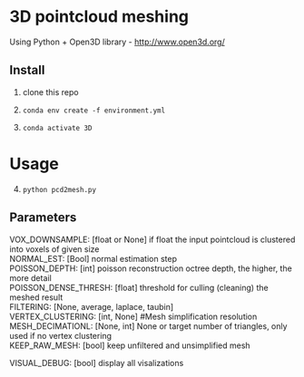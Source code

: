 # 3D pointcloud meshing
Using Python + Open3D library - http://www.open3d.org/ 

## Install
1. clone this repo

2. ``` conda env create -f environment.yml ```
3. ``` conda activate 3D ```

# Usage
4. ``` python pcd2mesh.py ```


## Parameters

VOX_DOWNSAMPLE: [float or None] if float the input pointcloud is clustered into voxels of given size  
NORMAL_EST: [Bool]  normal estimation step  
POISSON_DEPTH: [int]  poisson reconstruction octree depth, the higher, the more detail  
POISSON_DENSE_THRESH: [float] threshold for culling (cleaning) the meshed result  
FILTERING: [None, average, laplace, taubin]  
VERTEX_CLUSTERING: [int, None] #Mesh simplification resolution  
MESH_DECIMATIONL: [None, int] None or target number of triangles, only used if no vertex clustering  
KEEP_RAW_MESH: [bool] keep unfiltered and unsimplified mesh  

VISUAL_DEBUG: [bool] display all visalizations  
